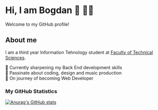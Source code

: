 # Hi, I am Bogdan :wave: 👨‍💻

Welcome to my GitHub profile!

## About me

I am a third year Information Tehnology student at [Faculty of Technical Sciences](http://www.ftn.kg.ac.rs/). 

📘 Currently sharpening my Back End development skills  
💙 Passinate about coding, design and music production <br>
🚀 On journey of becoming Web Developer 

### My GitHub Statistics

[![Anurag's GitHub stats](https://github-readme-stats.vercel.app/api?username=bogdanm01&show_icons=true&theme=github_dark&hide=stars,issues)](https://github.com/anuraghazra/github-readme-stats)
